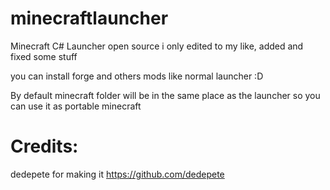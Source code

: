 # minecraftlauncher
 Minecraft C# Launcher open source
 i only edited to my like, added and fixed some stuff
 
 you can install forge and others mods like normal launcher :D
 
 By default minecraft folder will be in the same place as the launcher so you can use it as portable minecraft


# Credits:
 dedepete for making it https://github.com/dedepete